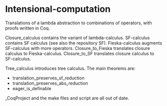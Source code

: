 # Intensional-computation
Translations of a lambda abstraction to combinations of operators, with proofs written in Coq.


Closure_calculus contains the variant of lambda-calculus. 
SF-calculus contains SF calculus (see also the repository SF).
Fieska-calculus augments SF-calculus with more operators. 
Closure_to_Fieska translates closure calculus to Fieska-calculus. 
Closure_to_SF translates closure calculus to SF-calculus.

Tree_calculus introduces tree calculus. The main theorems are:

- translation_preserves_sf_reduction
- translation_preserves_abs_reduction 
- eager_is_definable


_CoqProject and the make files and script are all out of date.
